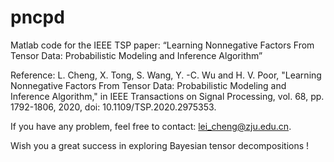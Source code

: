 # pncpd
Matlab code for the IEEE TSP paper: “Learning Nonnegative Factors From Tensor Data: Probabilistic Modeling and Inference Algorithm”

Reference: L. Cheng, X. Tong, S. Wang, Y. -C. Wu and H. V. Poor, "Learning Nonnegative Factors From Tensor Data: Probabilistic Modeling and Inference Algorithm," in IEEE Transactions on Signal Processing, vol. 68, pp. 1792-1806, 2020, doi: 10.1109/TSP.2020.2975353.

If you have any problem, feel free to contact: lei_cheng@zju.edu.cn.

Wish you a great success in exploring Bayesian tensor decompositions !
